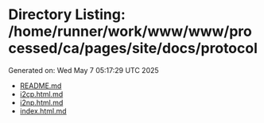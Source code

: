 # Directory Listing: /home/runner/work/www/www/processed/ca/pages/site/docs/protocol
Generated on: Wed May  7 05:17:29 UTC 2025

- [README.md](README.md)
- [i2cp.html.md](i2cp.html.md)
- [i2np.html.md](i2np.html.md)
- [index.html.md](index.html.md)
